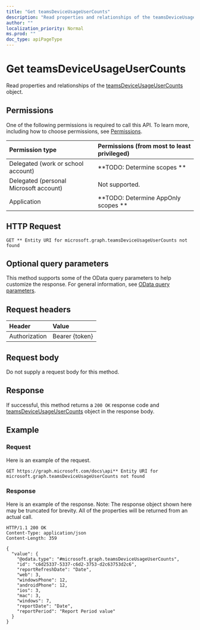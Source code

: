 ```yaml
---
title: "Get teamsDeviceUsageUserCounts"
description: "Read properties and relationships of the teamsDeviceUsageUserCounts object."
author: ""
localization_priority: Normal
ms.prod: ""
doc_type: apiPageType
---
```


# Get teamsDeviceUsageUserCounts

Read properties and relationships of the [teamsDeviceUsageUserCounts](../resources/teamsdeviceusageusercounts.md) object.

## Permissions
One of the following permissions is required to call this API. To learn more, including how to choose permissions, see [Permissions](/concepts/permissions-reference.md).

|Permission type|Permissions (from most to least privileged)|
|:---|:---|
|Delegated (work or school account)|**TODO: Determine scopes **|
|Delegated (personal Microsoft account)|Not supported.|
|Application|**TODO: Determine AppOnly scopes **|

## HTTP Request
<!-- {
  "blockType": "ignored"
}
-->
``` http
GET ** Entity URI for microsoft.graph.teamsDeviceUsageUserCounts not found
```

## Optional query parameters
This method supports some of the OData query parameters to help customize the response. For general information, see [OData query parameters](/graph/query-parameters).

## Request headers
|Header|Value|
|:---|:---|
|Authorization|Bearer {token}|

## Request body
Do not supply a request body for this method.

## Response
If successful, this method returns a `200 OK` response code and [teamsDeviceUsageUserCounts](../resources/teamsdeviceusageusercounts.md) object in the response body.

## Example

### Request
Here is an example of the request.
<!-- {
  "blockType": "request",
  "name": "get_teamsdeviceusageusercounts"
}
-->
``` http
GET https://graph.microsoft.com/docs\api** Entity URI for microsoft.graph.teamsDeviceUsageUserCounts not found
```

### Response
Here is an example of the response. Note: The response object shown here may be truncated for brevity. All of the properties will be returned from an actual call.
<!-- {
  "blockType": "response",
  "truncated": true,
  "@odata.type": "microsoft.graph.teamsDeviceUsageUserCounts"
}
-->
``` http
HTTP/1.1 200 OK
Content-Type: application/json
Content-Length: 359

{
  "value": {
    "@odata.type": "#microsoft.graph.teamsDeviceUsageUserCounts",
    "id": "c6d25337-5337-c6d2-3753-d2c63753d2c6",
    "reportRefreshDate": "Date",
    "web": 3,
    "windowsPhone": 12,
    "androidPhone": 12,
    "ios": 3,
    "mac": 3,
    "windows": 7,
    "reportDate": "Date",
    "reportPeriod": "Report Period value"
  }
}
```

